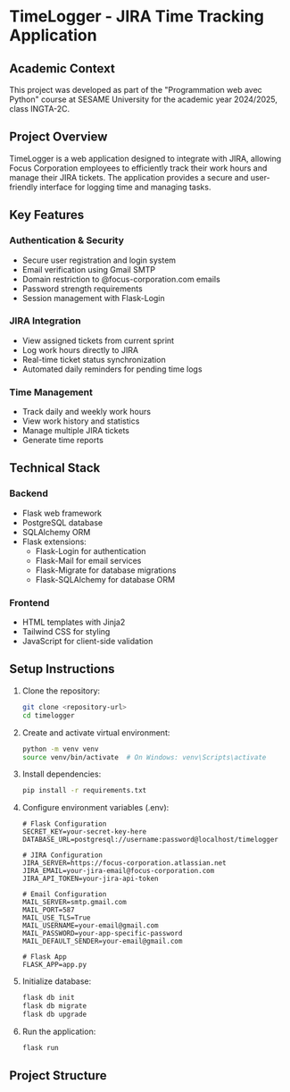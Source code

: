 # TimeLogger - JIRA Time Tracking Application

## Academic Context
This project was developed as part of the "Programmation web avec Python" course at SESAME University for the academic year 2024/2025, class INGTA-2C.

## Project Overview
TimeLogger is a web application designed to integrate with JIRA, allowing Focus Corporation employees to efficiently track their work hours and manage their JIRA tickets. The application provides a secure and user-friendly interface for logging time and managing tasks.

## Key Features

### Authentication & Security
- Secure user registration and login system
- Email verification using Gmail SMTP
- Domain restriction to @focus-corporation.com emails
- Password strength requirements
- Session management with Flask-Login

### JIRA Integration
- View assigned tickets from current sprint
- Log work hours directly to JIRA
- Real-time ticket status synchronization
- Automated daily reminders for pending time logs

### Time Management
- Track daily and weekly work hours
- View work history and statistics
- Manage multiple JIRA tickets
- Generate time reports

## Technical Stack

### Backend
- Flask web framework
- PostgreSQL database
- SQLAlchemy ORM
- Flask extensions:
  - Flask-Login for authentication
  - Flask-Mail for email services
  - Flask-Migrate for database migrations
  - Flask-SQLAlchemy for database ORM

### Frontend
- HTML templates with Jinja2
- Tailwind CSS for styling
- JavaScript for client-side validation

## Setup Instructions

1. Clone the repository:
   ```bash
   git clone <repository-url>
   cd timelogger
   ```

2. Create and activate virtual environment:
   ```bash
   python -m venv venv
   source venv/bin/activate  # On Windows: venv\Scripts\activate
   ```

3. Install dependencies:
   ```bash
   pip install -r requirements.txt
   ```

4. Configure environment variables (.env):
   ```plaintext
   # Flask Configuration
   SECRET_KEY=your-secret-key-here
   DATABASE_URL=postgresql://username:password@localhost/timelogger

   # JIRA Configuration
   JIRA_SERVER=https://focus-corporation.atlassian.net
   JIRA_EMAIL=your-jira-email@focus-corporation.com
   JIRA_API_TOKEN=your-jira-api-token

   # Email Configuration
   MAIL_SERVER=smtp.gmail.com
   MAIL_PORT=587
   MAIL_USE_TLS=True
   MAIL_USERNAME=your-email@gmail.com
   MAIL_PASSWORD=your-app-specific-password
   MAIL_DEFAULT_SENDER=your-email@gmail.com

   # Flask App
   FLASK_APP=app.py
   ```

5. Initialize database:
   ```bash
   flask db init
   flask db migrate
   flask db upgrade
   ```

6. Run the application:
   ```bash
   flask run
   ```

## Project Structure